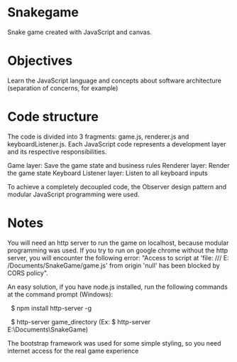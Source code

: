 # Snakegame
Snake game created with JavaScript and canvas. 

# Objectives
Learn the JavaScript language and concepts about software architecture (separation of concerns, for example)

# Code structure
The code is divided into 3 fragments: game.js, renderer.js and keyboardListener.js.
Each JavaScript code represents a development layer and its respective responsibilities.

Game layer: Save the game state and business rules
Renderer layer: Render the game state
Keyboard Listener layer: Listen to all keyboard inputs

To achieve a completely decoupled code, the Observer design pattern and modular JavaScript programming were used.

# Notes
You will need an http server to run the game on localhost, because modular programming was used.
If you try to run on google chrome without the http server, you will encounter the following error: "Access to script at 'file: /// E: /Documents/SnakeGame/game.js' from origin 'null' has been blocked by CORS policy".

An easy solution, if you have node.js installed, run the following commands at the command prompt (Windows):

  $ npm install http-server -g
  
  $ http-server game_directory (Ex: $ http-server E:\Documents\SnakeGame)
  

The bootstrap framework was used for some simple styling, so you need internet access for the real game experience

